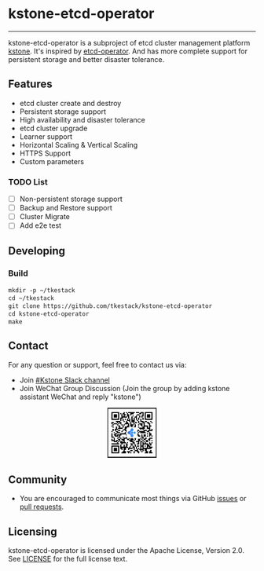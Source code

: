 # kstone-etcd-operator

---
kstone-etcd-operator is a subproject of etcd cluster management platform [kstone](https://github.com/tkestack/kstone).
It's inspired by [etcd-operator](https://github.com/coreos/etcd-operator). And has more complete support for persistent
storage and better disaster tolerance.

## Features

* etcd cluster create and destroy
* Persistent storage support
* High availability and disaster tolerance
* etcd cluster upgrade
* Learner support
* Horizontal Scaling & Vertical Scaling
* HTTPS Support
* Custom parameters

### TODO List

- [ ] Non-persistent storage support
- [ ] Backup and Restore support
- [ ] Cluster Migrate
- [ ] Add e2e test

## Developing

### Build

``` shell
mkdir -p ~/tkestack
cd ~/tkestack
git clone https://github.com/tkestack/kstone-etcd-operator
cd kstone-etcd-operator
make
```

## Contact

For any question or support, feel free to contact us via:
- Join [#Kstone Slack channel](https://join.slack.com/t/w1639233173-qqx590963/shared_invite/zt-109muo6i9-0kTUQphSVFlwOSW7CgtrGw)
- Join WeChat Group Discussion (Join the group by adding kstone assistant WeChat and reply "kstone")

<div align="center">
  <img src="docs/images/kstone_assistant.jpg" width=20% title="Kstone_assistant WeChat">
</div>

## Community

* You are encouraged to communicate most things via
  GitHub [issues](https://github.com/tkestack/kstone-etcd-operator/issues/new/choose)
  or [pull requests](https://github.com/tkestack/kstone-etcd-operator/pulls).

## Licensing

kstone-etcd-operator is licensed under the Apache License, Version 2.0. See [LICENSE](LICENSE) for the full license
text.